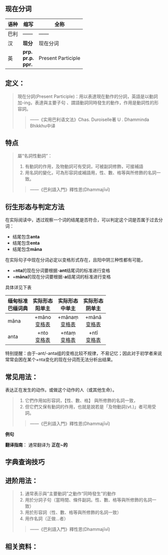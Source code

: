 ## 现在分词

|语种|缩写|全称|
|-|-|-|
|巴利|——|——|
|汉|**现分**|现在分词|
|英|**prp.**<br>**pr.p.**<br>**ppr.**|Present Participle<br>|

## 定义：

>現在分詞(Present Participle)：用以表達現在動作的分詞，英語是以動詞加-ing，表達與主要子句 、謂語動詞同時發生的動作，作用是動詞性的形容詞。
>>——《实用巴利语文法》Chas. Duroiselle著 U . Dhamminda Bhikkhu中译


## 特点

>屬“名詞性動詞”：
>1. 有動詞的作用，及物動詞可有受詞，可被副詞修飾，可接補語
>2. 用名詞的變化，可為形容詞或補語用，性、數、格等與所修飾的名詞一致。
>>——《巴利語入門》釋性恩(Dhammajīvī)


## 衍生形态与判定方法


在实际阅读中，透过观察一个词的结尾是否符合，可以判定这个词是否属于过去分词：
- 结尾包含**anta**
- 结尾包含**enta**
- 结尾包含**māna**

在实际句子中现在分词必定以变格形式存在，且阳中阴三种性都有可能，
- +**nta**的现在分词要根据-**ant**结尾词的标准进行变格
- +**māna**的现在分词要根据-**a**结尾词的标准进行变格

具体详见下表

|缅甸标准<br>巴缅词典|实际形态<br>阳单主|实际形态<br>中单主|实际形态<br>阴单主|
|-|:-:|:-:|:-:|
|māna|+māno<br>[变格表](../declension/a-masculine.md)|+mānaṃ<br>[变格表](../declension/a-neutral.md)|+mānā<br>[变格表](../declension/a-feminine.md)|
|anta|+nto<br>[变格表](../declension/ant-masculine.md)|+ntaṃ<br>[变格表](../declension/ant-neutral.md)|+ntī<br>[变格表](../declension/i-feminine.md)|

特别提醒：由于-ant/-anta组的变格比较不规律，不易记忆；因此对于初学者来说常常会困在某个+nta变化的现在分词而无法分析出结果。

## 常见用法：

表达正在发生的动作。或做这个动作的人（或其他生命）。

>1. 它們作用如形容詞，【性、數、格】 與所修飾的名詞一致，
>2. 但它們又保有動詞的作用，也就是說若是「及物動詞(vt.)」者可用受詞。
>>——《巴利語入門》釋性恩(Dhammajīvī)


**例句**

**翻译指南**： 
通常翻译为 **正在~的**


## 字典查询技巧


## 进阶用法：

>1. 通常表示與“主要動詞”之動作“同時發生”的動作
>2. 用於分詞子句（當時間、條件副詞。性、數、格等與所修飾的名詞一致）
>3. 用於形容詞（性、數、格等與所修飾的名詞一致）
>4. 用作名詞（正做…者）
>>——《巴利語入門》釋性恩(Dhammajīvī)

## 相关资料：

